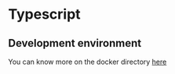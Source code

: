 # Typescript

## Development environment

You can know more on the docker directory [here](../docker/dev-env.md#Typescript)
